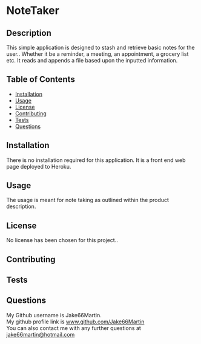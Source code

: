 
 # NoteTaker 

## Description
This simple application is designed to stash and retrieve basic notes for the user.. Whether it be a reminder, a meeting, an appointment, a grocery list etc. It reads and appends a file based upon the   inputted  information.  

## Table of Contents
- [Installation](#installation)
- [Usage](#usage)
- [License](#license)
- [Contributing](#contributing)
- [Tests](#tests)
- [Questions](#questions)

## <h2 id = "installation">Installation</h2>
There is no installation required for this application. It is a front end web page deployed to Heroku.

## <h2 id ="usage">Usage</h2>
The usage is meant for note taking as outlined within the product description.

## <h2 id = "license">License</h2>
No license has been chosen for this project..      
      



## <h2 id ="contributing">Contributing</h2>


## <h2 id = "tests">Tests</h2>


## <h2 id = "questions">Questions</h2>
My Github username is Jake66Martin.   
My github profile link is www.github.com/Jake66Martin   
You can also contact me with any further questions at jake66martin@hotmail.com  
